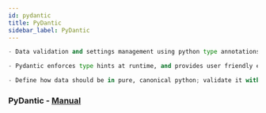 ```yaml
---
id: pydantic
title: PyDantic
sidebar_label: PyDantic
---
```


```python
- Data validation and settings management using python type annotations.

- Pydantic enforces type hints at runtime, and provides user friendly errors when data is invalid.

- Define how data should be in pure, canonical python; validate it with pydantic.

```

### PyDantic - [Manual](https://pydantic-docs.helpmanual.io/)